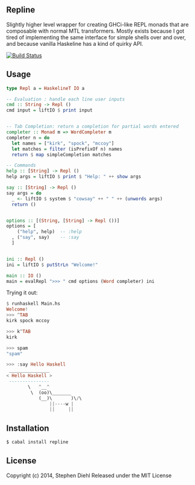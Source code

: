 Repline
-------

Slightly higher level wrapper for creating GHCi-like REPL monads that are composable with normal MTL
transformers. Mostly exists because I got tired of implementing the same interface for simple shells over and
over, and because vanilla Haskeline has a kind of quirky API.

[![Build Status](https://travis-ci.org/sdiehl/repline.svg)](https://travis-ci.org/sdiehl/repline)

Usage
-----

```haskell
type Repl a = HaskelineT IO a

-- Evaluation : handle each line user inputs
cmd :: String -> Repl ()
cmd input = liftIO $ print input


-- Tab Completion: return a completion for partial words entered
completer :: Monad m => WordCompleter m
completer n = do
  let names = ["kirk", "spock", "mccoy"]
  let matches = filter (isPrefixOf n) names
  return $ map simpleCompletion matches

-- Commands
help :: [String] -> Repl ()
help args = liftIO $ print $ "Help: " ++ show args

say :: [String] -> Repl ()
say args = do
  _ <- liftIO $ system $ "cowsay" ++ " " ++ (unwords args)
  return ()


options :: [(String, [String] -> Repl ())]
options = [
    ("help", help)  -- :help
  , ("say", say)    -- :say
  ]


ini :: Repl ()
ini = liftIO $ putStrLn "Welcome!"

main :: IO ()
main = evalRepl ">>> " cmd options (Word completer) ini
```

Trying it out:

```haskell
$ runhaskell Main.hs
Welcome!
>>> ^TAB
kirk spock mccoy

>>> k^TAB
kirk

>>> spam
"spam"

>>> :say Hello Haskell
 _______________ 
< Hello Haskell >
 --------------- 
        \   ^__^
         \  (oo)\_______
            (__)\       )\/\
                ||----w |
                ||     ||
```

Installation
------------

```bash
$ cabal install repline
```

License
-------

Copyright (c) 2014, Stephen Diehl
Released under the MIT License
